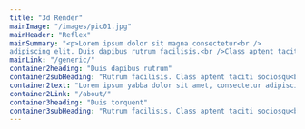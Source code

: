 ```yaml
---
title: "3d Render"
mainImage: "/images/pic01.jpg"
mainHeader: "Reflex"
mainSummary: "<p>Lorem ipsum dolor sit magna consectetur<br />
adipiscing elit. Duis dapibus rutrum facilisis.<br />Class aptent taciti sociosqu torquent.</p>"
mainLink: "/generic/"
container2heading: "Duis dapibus rutrum"
container2subHeading: "Rutrum facilisis. Class aptent taciti sociosqu<br />litora torquent et conubia etiam nostra."
container2text: "Lorem ipsum yabba dolor sit amet, consectetur adipiscing elit. Duis dapibus rutrum facilisis. Class aptent tsociosqu ad litora torquent per conubia nostra, per inceptos himenaeos malesuada fames ac turpis egestas. In non lorem amet. Duis dapibus rutrum facilisis. Class aptent taciti sociosqu ad litora torquent per conubia nostra, per inceptos himenaeos. Etiam tristique eu nibh."
container2Link: "/about/"
container3heading: "Duis torquent"
container3subHeading: "Rutrum facilisis. Class aptent taciti sociosqu<br />litora torquent et conubia etiam nostra."
---
```

